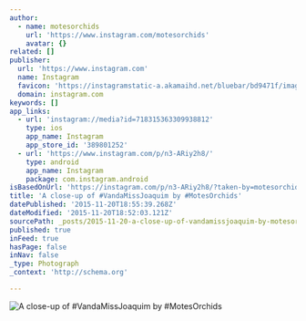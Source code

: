 ```yaml
---
author:
  - name: motesorchids
    url: 'https://www.instagram.com/motesorchids'
    avatar: {}
related: []
publisher:
  url: 'https://www.instagram.com'
  name: Instagram
  favicon: 'https://instagramstatic-a.akamaihd.net/bluebar/bd9471f/images/ico/favicon.ico'
  domain: instagram.com
keywords: []
app_links:
  - url: 'instagram://media?id=718315363309938812'
    type: ios
    app_name: Instagram
    app_store_id: '389801252'
  - url: 'https://www.instagram.com/p/n3-ARiy2h8/'
    type: android
    app_name: Instagram
    package: com.instagram.android
isBasedOnUrl: 'https://instagram.com/p/n3-ARiy2h8/?taken-by=motesorchids'
title: 'A close-up of #VandaMissJoaquim by #MotesOrchids'
datePublished: '2015-11-20T18:55:39.268Z'
dateModified: '2015-11-20T18:52:03.121Z'
sourcePath: _posts/2015-11-20-a-close-up-of-vandamissjoaquim-by-motesorchids.md
published: true
inFeed: true
hasPage: false
inNav: false
_type: Photograph
_context: 'http://schema.org'

---
```

![A close-up of &num;VandaMissJoaquim by &num;MotesOrchids](https://scontent.cdninstagram.com/hphotos-xtf1/t51.2885-15/e15/10369285_315641141924898_691723023_n.jpg)
